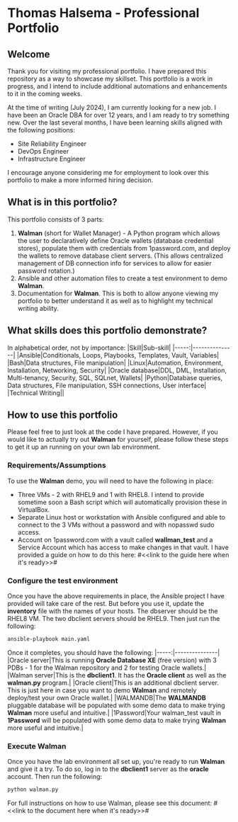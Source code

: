 # Thomas Halsema - Professional Portfolio
## Welcome
Thank you for visiting my professional portfolio. I have prepared this repository as a way to showcase my skillset.
This portfolio is a work in progress, and I intend to include additional automations and enhancements to it in the coming weeks.

At the time of writing (July 2024), I am currently looking for a new job. I have been an Oracle DBA for over 12 years, and I am ready to try something new. Over the last several months, I have been learning skills aligned with the following positions:

- Site Reliability Engineer
- DevOps Engineer
- Infrastructure Engineer

I encourage anyone considering me for employment to look over this portfolio to make a more informed hiring decision.

## What is in this portfolio?
This portfolio consists of 3 parts:
1. <b>Walman</b> (short for Wallet Manager) - A Python program which allows the user to declaratively define Oracle wallets (database credential stores), populate them with credentials from 1password.com, and deploy the wallets to remove database client servers. (This allows centralized management of DB connection info for services to allow for easier password rotation.)
3. Ansible and other automation files to create a test environment to demo <b>Walman</b>.
4. Documentation for <b>Walman</b>. This is both to allow anyone viewing my portfolio to better understand it as well as to highlight my technical writing ability.

## What skills does this portfolio demonstrate?
In alphabetical order, not by importance:
|Skill|Sub-skill|
|-----:|---------------|
|Ansible|Conditionals, Loops, Playbooks, Templates, Vault, Variables|
|Bash|Data structures, File manipulation|
|Linux|Automation, Environment, Installation, Networking, Security|
|Oracle database|DDL, DML, Installation, Multi-tenancy, Security, SQL, SQLnet, Wallets|
|Python|Database queries, Data structures, File manipulation, SSH connections, User interface|
|Technical Writing||

## How to use this portfolio
Please feel free to just look at the code I have prepared. However, if you would like to actually try out <b>Walman</b> for yourself, please follow these steps to get it up an running on your own lab environment.

### Requirements/Assumptions
To use the <b>Walman</b> demo, you will need to have the following in place:
- Three VMs - 2 with RHEL9 and 1 with RHEL8. I intend to provide sometime soon a Bash script which will automatically provision these in VirtualBox.
- Separate Linux host or workstation with Ansible configured and able to connect to the 3 VMs without a password and with nopasswd sudo access.
- Account on 1password.com with a vault called <b>wallman_test</b> and a Service Account which has access to make changes in that vault. I have provided a guide on how to do this here: #<<link to the guide here when it's ready>>#

### Configure the test environment
Once you have the above requirements in place, the Ansible project I have provided will take care of the rest. But before you use it, update the <b>inventory</b> file with the names of your hosts. The dbserver should be the RHEL8 VM. The two dbclient servers should be RHEL9.
Then just run the following:
```bash
ansible-playbook main.yaml
```
Once it completes, you should have the following: 
|-----:|---------------|
|Oracle server|This is running <b>Oracle Database XE</b> (free version) with 3 PDBs - 1 for the Walman repository and 2 for testing Oracle wallets.|
|Walman server|This is the <b>dbclient1</b>. It has the <b>Oracle client</b> as well as the <b>walman.py</b> program.|
|Oracle client|This is an additional dbclient server. This is just here in case you want to demo <b>Walman</b> and remotely deploy/test your own Oracle wallet.|
|WALMANDB|The <b>WALMANDB</b> pluggable database will be populated with some demo data to make trying <b>Walman</b> more useful and intuitive.|
|1Password|Your walman_test vault in <b>1Password</b> will be populated with some demo data to make trying <b>Walman</b> more useful and intuitive.|

### Execute Walman
Once you have the lab environment all set up, you're ready to run <b>Walman</b> and give it a try.
To do so, log in to the <b>dbclient1</b> server as the <b>oracle</b> account.
Then run the following:
```bash
python walman.py
```
For full instructions on how to use Walman, please see this document: #<<link to the document here when it's ready>>#

